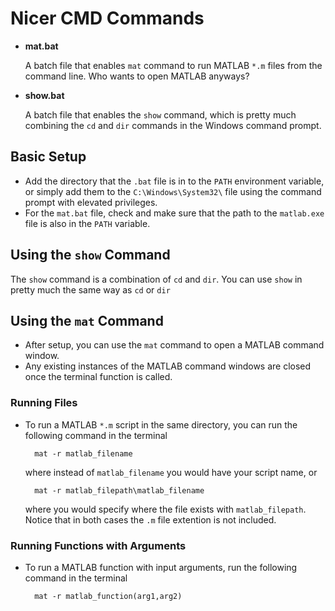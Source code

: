 # Nicer CMD Commands

- **mat.bat** 
    
    A batch file that enables `mat` command to run MATLAB `*.m` files from the command line. Who wants to open MATLAB anyways?

- **show.bat**
    
    A batch file that enables the `show` command, which is pretty much combining the `cd` and `dir` commands in the Windows command prompt.

## Basic Setup

- Add the directory that the `.bat` file is in to the `PATH` environment variable, or simply add them to the `C:\Windows\System32\` file using the command prompt with elevated privileges.
- For the `mat.bat` file, check and make sure that the path to the `matlab.exe` file is also in the `PATH` variable.

## Using the `show` Command

The `show` command is a combination of `cd` and `dir`. You can use `show` in pretty much the same way as `cd` or `dir`

## Using the `mat` Command

- After setup, you can use the `mat` command to open a MATLAB command window.
- Any existing instances of the MATLAB command windows are closed once the terminal function is called.

### Running Files

- To run a MATLAB `*.m` script in the same directory, you can run the following command in the terminal

        mat -r matlab_filename

    where instead of `matlab_filename` you would have your script name, or

        mat -r matlab_filepath\matlab_filename

    where you would specify where the file exists with `matlab_filepath`. Notice that in both cases the `.m` file extention is not included.

### Running Functions with Arguments

- To run a MATLAB function with input arguments, run the following command in the terminal

        mat -r matlab_function(arg1,arg2)
